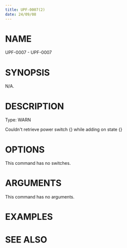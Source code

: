 ```yaml
---
title: UPF-0007(2)
date: 24/09/08
---
```


# NAME

UPF-0007 - UPF-0007

# SYNOPSIS

N/A.

# DESCRIPTION

Type: WARN

Couldn't retrieve power switch {} while adding on state {}

# OPTIONS

This command has no switches.

# ARGUMENTS

This command has no arguments.

# EXAMPLES

# SEE ALSO
